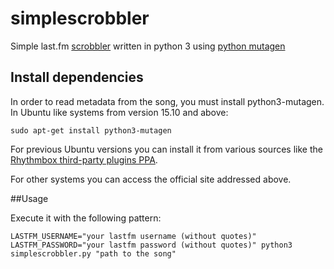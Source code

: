 # simplescrobbler
Simple last.fm [scrobbler](http://www.urbandictionary.com/define.php?term=Scrobble) written in python 3 using [python mutagen](https://mutagen.readthedocs.org/en/latest/)

## Install dependencies
In order to read metadata from the song, you must install python3-mutagen.
In Ubuntu like systems from version 15.10 and above:

    sudo apt-get install python3-mutagen

For previous Ubuntu versions you can install it from various sources like the [Rhythmbox third-party plugins PPA](https://launchpad.net/~fossfreedom/+archive/ubuntu/rhythmbox-plugins).

For other systems you can access the official site addressed above.

##Usage

Execute it with the following pattern:

    LASTFM_USERNAME="your lastfm username (without quotes)" LASTFM_PASSWORD="your lastfm password (without quotes)" python3 simplescrobbler.py "path to the song"
